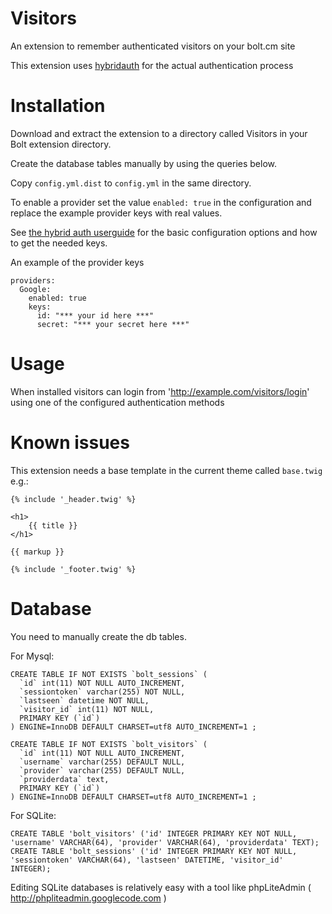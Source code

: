Visitors
=======================

An extension to remember authenticated visitors on your bolt.cm site

This extension uses <a href="http://hybridauth.sourceforge.net" target="_blank">hybridauth</a> for the actual authentication process

Installation
=======================
Download and extract the extension to a directory called Visitors in your Bolt extension directory.

Create the database tables manually by using the queries below.

Copy `config.yml.dist` to `config.yml` in the same directory.

To enable a provider set the value `enabled: true` in the configuration and replace the example provider keys with real values.

See <a href="http://hybridauth.sourceforge.net/userguide.html" target="_blank">the hybrid auth userguide</a> for the basic configuration options and how to get the needed keys.

An example of the provider keys

    providers:
      Google:
        enabled: true
        keys:
          id: "*** your id here ***"
          secret: "*** your secret here ***"

Usage
=======================
When installed visitors can login from 'http://example.com/visitors/login' using one of the configured authentication methods

Known issues
=======================
This extension needs a base template in the current theme called `base.twig` e.g.:

    {% include '_header.twig' %}

    <h1>
        {{ title }}
    </h1>

    {{ markup }}

    {% include '_footer.twig' %}

Database
=======================

You need to manually create the db tables.

For Mysql:

    CREATE TABLE IF NOT EXISTS `bolt_sessions` (
      `id` int(11) NOT NULL AUTO_INCREMENT,
      `sessiontoken` varchar(255) NOT NULL,
      `lastseen` datetime NOT NULL,
      `visitor_id` int(11) NOT NULL,
      PRIMARY KEY (`id`)
    ) ENGINE=InnoDB DEFAULT CHARSET=utf8 AUTO_INCREMENT=1 ;

    CREATE TABLE IF NOT EXISTS `bolt_visitors` (
      `id` int(11) NOT NULL AUTO_INCREMENT,
      `username` varchar(255) DEFAULT NULL,
      `provider` varchar(255) DEFAULT NULL,
      `providerdata` text,
      PRIMARY KEY (`id`)
    ) ENGINE=InnoDB DEFAULT CHARSET=utf8 AUTO_INCREMENT=1 ;

For SQLite:

    CREATE TABLE 'bolt_visitors' ('id' INTEGER PRIMARY KEY NOT NULL, 'username' VARCHAR(64), 'provider' VARCHAR(64), 'providerdata' TEXT);
    CREATE TABLE 'bolt_sessions' ('id' INTEGER PRIMARY KEY NOT NULL, 'sessiontoken' VARCHAR(64), 'lastseen' DATETIME, 'visitor_id' INTEGER);

Editing SQLite databases is relatively easy with a tool like phpLiteAdmin ( <a href="http://phpliteadmin.googlecode.com">http://phpliteadmin.googlecode.com</a> )
